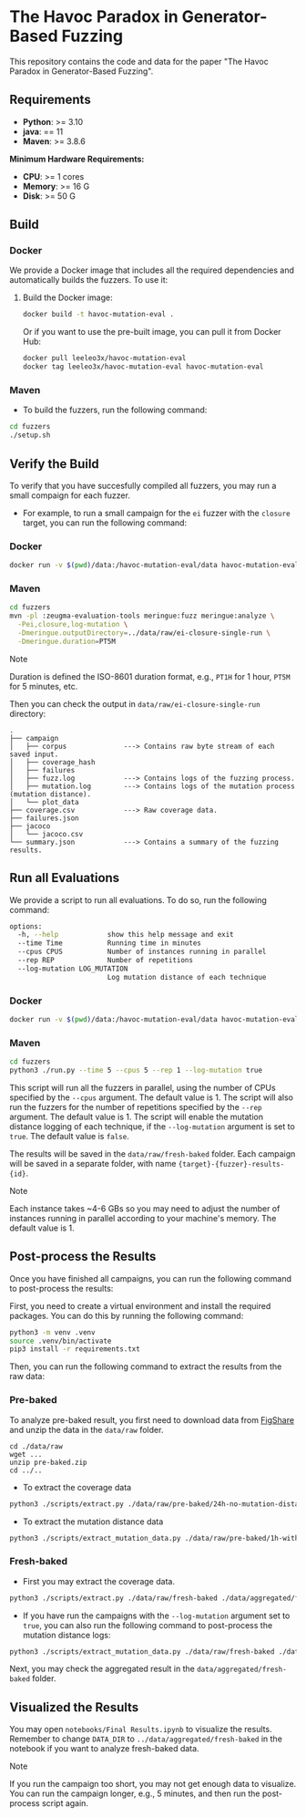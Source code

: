 # The Havoc Paradox in Generator-Based Fuzzing

This repository contains the code and data for the paper "The Havoc Paradox in Generator-Based Fuzzing".

## Requirements

- **Python**: >= 3.10
- **java**: == 11
- **Maven**: >= 3.8.6

**Minimum Hardware Requirements:**

- **CPU**: >= 1 cores
- **Memory**: >= 16 G
- **Disk**: >= 50 G

## Build

### Docker 

We provide a Docker image that includes all the required dependencies and automatically builds the fuzzers. To use it:

1. Build the Docker image:

   ```bash
   docker build -t havoc-mutation-eval .
   ```

   Or if you want to use the pre-built image, you can pull it from Docker Hub:

   ```bash
   docker pull leeleo3x/havoc-mutation-eval
   docker tag leeleo3x/havoc-mutation-eval havoc-mutation-eval
   ```

<!-- 2. Run the Docker container:

   ```bash
   # Run all evaluations
   docker run -v $(pwd)/data:/havoc-mutation-eval/data havoc-mutation-eval run --time 5 --cpus 1 --rep 1 --log-mutation true

   # Run a single campaign
   docker run -v $(pwd)/data:/havoc-mutation-eval/data havoc-mutation-eval single FUZZER TARGET OUTPUT_DIR DURATION

   # Extract coverage data
   docker run -v $(pwd)/data:/havoc-mutation-eval/data havoc-mutation-eval extract /havoc-mutation-eval/data/raw/fresh-baked /havoc-mutation-eval/data/aggregated

   # Extract mutation distance data
   docker run -v $(pwd)/data:/havoc-mutation-eval/data havoc-mutation-eval extract-mutation /havoc-mutation-eval/data/raw/fresh-baked /havoc-mutation-eval/data/aggregated

   # Start an interactive shell
   docker run -it -v $(pwd)/data:/havoc-mutation-eval/data havoc-mutation-eval bash
   ``` -->

### Maven

- To build the fuzzers, run the following command:

```bash
cd fuzzers
./setup.sh
```

## Verify the Build

To verify that you have succesfully compiled all fuzzers, you may run a small compaign for each fuzzer.

- For example, to run a small campaign for the `ei` fuzzer with the `closure` target, you can run the following command:

### Docker

```bash
docker run -v $(pwd)/data:/havoc-mutation-eval/data havoc-mutation-eval single ei closure /havoc-mutation-eval/data/raw/ei-closure-single-run PT5M
```

### Maven

```bash
cd fuzzers
mvn -pl :zeugma-evaluation-tools meringue:fuzz meringue:analyze \
  -Pei,closure,log-mutation \
  -Dmeringue.outputDirectory=../data/raw/ei-closure-single-run \
  -Dmeringue.duration=PT5M
```

> [!NOTE]
> Duration is defined the ISO-8601 duration format, e.g., `PT1H` for 1 hour, `PT5M` for 5 minutes, etc.


Then you can check the output in `data/raw/ei-closure-single-run` directory:

```tree
.
├── campaign
│   ├── corpus              ---> Contains raw byte stream of each saved input.
│   ├── coverage_hash
│   ├── failures
│   ├── fuzz.log            ---> Contains logs of the fuzzing process.
│   ├── mutation.log        ---> Contains logs of the mutation process (mutation distance).
│   └── plot_data
├── coverage.csv            ---> Raw coverage data.
├── failures.json
├── jacoco
│   └── jacoco.csv
└── summary.json            ---> Contains a summary of the fuzzing results.
```

## Run all Evaluations


We provide a script to run all evaluations. To do so, run the following command:

```bash
options:
  -h, --help            show this help message and exit
  --time Time           Running time in minutes
  --cpus CPUS           Number of instances running in parallel
  --rep REP             Number of repetitions
  --log-mutation LOG_MUTATION
                        Log mutation distance of each technique
```

### Docker

```bash
docker run -v $(pwd)/data:/havoc-mutation-eval/data havoc-mutation-eval run --time 5 --cpus 5 --rep 1 --log-mutation true
```
### Maven

```bash
cd fuzzers
python3 ./run.py --time 5 --cpus 5 --rep 1 --log-mutation true
```

This script will run all the fuzzers in parallel, using the number of CPUs specified by the `--cpus` argument. The default value is 1. The script will also run the fuzzers for the number of repetitions specified by the `--rep` argument. The default value is 1. The script will enable the mutation distance logging of each technique, if the `--log-mutation` argument is set to `true`. The default value is `false`.

The results will be saved in the `data/raw/fresh-baked` folder. Each campaign will be saved in a separate folder, with name `{target}-{fuzzer}-results-{id}`.

> [!NOTE]
> Each instance takes ~4-6 GBs so you may need to adjust the number of instances running in parallel according to your machine's memory. The default value is 1.

## Post-process the Results

Once you have finished all campaigns, you can run the following command to post-process the results:

First, you need to create a virtual environment and install the required packages. You can do this by running the following command:

```bash
python3 -m venv .venv
source .venv/bin/activate
pip3 install -r requirements.txt
```

Then, you can run the following command to extract the results from the raw data:

### Pre-baked

To analyze pre-baked result, you first need to download data from [FigShare](https://figshare.com/s/789b43d5b7845655a36d) and unzip the data in the `data/raw` folder.

```
cd ./data/raw
wget ...
unzip pre-baked.zip
cd ../..
```

- To extract the coverage data

```bash
python3 ./scripts/extract.py ./data/raw/pre-baked/24h-no-mutation-distance ./data/aggregated
```

- To extract the mutation distance data

```bash
python3 ./scripts/extract_mutation_data.py ./data/raw/pre-baked/1h-with-mutation-distance ./data/aggregated
```

### Fresh-baked

- First you may extract the coverage data.

```bash
python3 ./scripts/extract.py ./data/raw/fresh-baked ./data/aggregated/fresh-baked
```

- If you have run the campaigns with the `--log-mutation` argument set to `true`, you can also run the following command to post-process the mutation distance logs:

```bash
python3 ./scripts/extract_mutation_data.py ./data/raw/fresh-baked ./data/aggregated/fresh-baked
```

Next, you may check the aggregated result in the `data/aggregated/fresh-baked` folder.

## Visualized the Results

You may open `notebooks/Final Results.ipynb` to visualize the results. Remember to change `DATA_DIR` to `../data/aggregated/fresh-baked` in the notebook if you want to analyze fresh-baked data.

> [!NOTE]
> If you run the campaign too short, you may not get enough data to visualize. You can run the campaign longer, e.g., 5 minutes, and then run the post-process script again.
